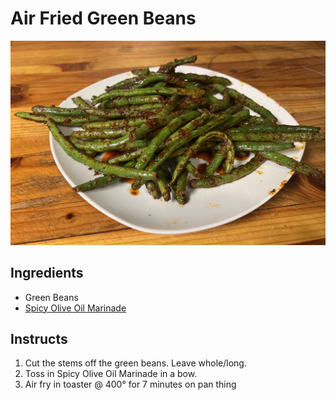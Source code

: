 # Air Fried Green Beans

![](Air_Fried_Green_Beans.jpg)

## Ingredients
 
* Green Beans
* [Spicy Olive Oil Marinade](../Marinades/Spicy_Olive_Oil.md)

## Instructs

1. Cut the stems off the green beans. Leave whole/long.
2. Toss in Spicy Olive Oil Marinade in a bow.
3. Air fry in toaster @ 400° for 7 minutes on pan thing